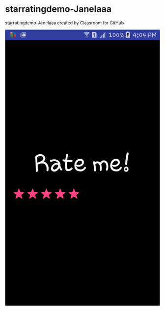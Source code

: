 # starratingdemo-Janelaaa
starratingdemo-Janelaaa created by Classroom for GitHub

![alt tag](https://github.com/DeLaSalleUniversity-Manila/starratingdemo-Janelaaa/blob/master/device-2015-12-07-160427.png)
